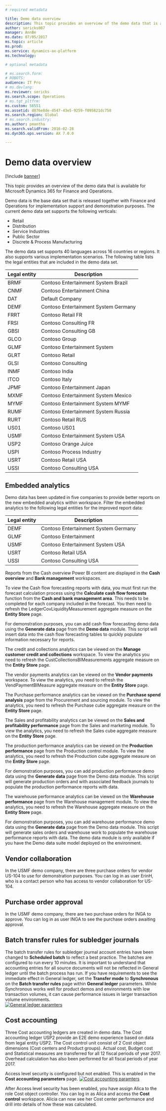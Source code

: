 ```yaml
---
# required metadata

title: Demo data overview
description: This topic provides an overview of the demo data that is available for Microsoft Dynamics 365 for Finance and Operations.
author: sericks007
manager: AnnBe
ms.date: 07/05/2017
ms.topic: article
ms.prod: 
ms.service: dynamics-ax-platform
ms.technology: 

# optional metadata

# ms.search.form: 
# ROBOTS: 
audience: IT Pro
# ms.devlang: 
ms.reviewer: sericks
ms.search.scope: Operations
# ms.tgt_pltfrm: 
ms.custom: 56551
ms.assetid: d876e8de-d547-43e5-9259-f095821dc758
ms.search.region: Global
# ms.search.industry: 
ms.author: pmantha
ms.search.validFrom: 2016-02-28
ms.dyn365.ops.version: AX 7.0.0

---
```


# Demo data overview

[!include [banner](../includes/banner.md)]

This topic provides an overview of the demo data that is available for Microsoft Dynamics 365 for Finance and Operations.


Demo data is the base data set that is released together with Finance and Operations for implementation support and demonstration purposes. The current demo data set supports the following verticals:


- Retail
- Distribution
- Service Industries
- Public Sector
- Discrete & Process Manufacturing

The demo data set supports 40 languages across 16 countries or regions. It also supports various implementation scenarios. The following table lists the legal entities that are included in the demo data set.

| Legal entity | Description                          |
|--------------|--------------------------------------|
| BRMF         | Contoso Entertainment System Brazil  |
| CNMF         | Contoso Entertainment China          |
| DAT          | Default Company                      |
| DEMF         | Contoso Entertainment System Germany |
| FRRT         | Contoso Retail FR                    |
| FRSI         | Contoso Consulting FR                |
| GBSI         | Contoso Consulting GB                |
| GLCO         | Contoso Group                        |
| GLMF         | Contoso Entertainment System         |
| GLRT         | Contoso Retail                       |
| GLSI         | Contoso Consulting                   |
| INMF         | Contoso India                        |
| ITCO         | Contoso Italy                        |
| JPMF         | Contoso Entertainment Japan          |
| MXMF         | Contoso Entertainment System Mexico  |
| MYMF         | Contoso Entertainment System MYMF    |
| RUMF         | Contoso Entertainment System Russia  |
| RURT         | Contoso Retail RUS                   |
| US01         | Contoso US01                         |
| USMF         | Contoso Entertainment System USA     |
| USP2         | Contoso Orange Juice                 |
| USPI         | Contoso Process Industry             |
| USRT         | Contoso Retail USA                   |
| USSI         | Contoso Consulting USA               |


## Embedded analytics
Demo data has been updated in five companies to provide better reports on the new embedded analytics within workspace.  Filter the embedded analytics to the following legal entities for the improved report data:

| Legal entity | Description                           |
|--------------|---------------------------------------|
| DEMF         | Contoso Entertainment System Germany  |
| GLMF         | Contoso Entertainment                 |
| USMF         | Contoso Entertainment System USA      |
| USRT         | Contoso Retail USA                    |
| USSI         | Contoso Consulting USA                |

Reports from the Cash overview Power BI content are displayed in the **Cash overview** and **Bank management** workspaces. 

To view the Cash flow forecasting reports with data, you must first run the forecast calculation process using the **Calculate cash flow forecasts** function from the **Cash and bank management area**. This needs to be completed for each company included in the forecast. You then need to refresh the LedgerCovLiquidityMeasurement aggregate measure on the **Entity Store** page.

For demonstration purposes, you can add cash flow forecasting demo data using the **Generate data** page from the **Demo data** module. This script will insert data into the cash flow forecasting tables to quickly populate information necessary for reports. 

The credit and collections analytics can be viewed on the **Manage customer credit and collections** workspace. To view the analytics you need to refresh the CustCollectionsBIMeasurements aggregate measure on the **Entity Store** page.

The vendor payments analytics can be viewed on the **Vendor payments** workspace. To view the analytics, you need to refresh the VendPaymentBIMeasure aggregate measure on the **Entity Store** page.

The Purchase performance analytics can be viewed on the **Purchase spend analysis** page from the Procurement and sourcing module. To view the analytics, you need to refresh the Purchase cube aggregate measure on the **Entity Store** page.

The Sales and profitability analytics can be viewed on the **Sales and profitability performance** page from the Sales and marketing module. To view the analytics, you need to refresh the Sales cube aggregate measure on the **Entity Store** page.

The production performance analytics can be viewed on the **Production performance** page from the Production control module. To view the analytics, you need to refresh the Production cube aggregate measure on the **Entity Store** page.

For demonstration purposes, you can add production performance demo data using the **Generate data** page from the Demo data module. This script will generate production orders and with associated feedback journals to populate the production performance reports with data. 

The warehouse performance analytics can be viewed on the **Warehouse performance** page from the Warehouse management module. To view the analytics, you need to refresh the Warehouse aggregate measure on the **Entity Store** page.

For demonstration purposes, you can add warehouse performance demo data using the **Generate data** page from the Demo data module. This script will generate sales orders and warehouse work to populate the warehouse performance reports with data. 
The demo data module is only available if you have the Demo data suite model deployed on the environment.

## Vendor collaboration
In the USMF demo company, there are three purchase orders for vendor US-104 to use for demonstration purposes. You can log in as user ErinH, who is a contact person who has access to vendor collaboration for US-104.

## Purchase order approval 
In the USMF demo company, there are two purchase orders for INGA to approve. You can log in as user INGA to see the purchase orders awaiting approval. 

## Batch transfer rules for subledger journals
The batch transfer rules for subledger journal account entries have been changed to **Scheduled batch** to reflect a best practice. The batches are configured to run every 10 minutes. It is important to understand that accounting entries for all source documents will not be reflected in General ledger until the batch process has run. If you have requirements to see the immediate effect in General ledger, set the **Transfer mode** to **Synchronous** on the **Batch transfer rules** page within **General ledger** parameters. While Synchronous works well for product demos and environments with low transaction volumes, it can cause performance issues in larger transaction volume environments.  
[![General ledger paramters](./media/GL-parameters.PNG)](./media/GL-parameters.PNG)

## Cost accounting 
Three Cost accounting ledgers are created in demo data. The Cost accounting ledger USP2 provide an E2E demo experience based on data from legal entity USP2. The Cost control unit consist of 2 Cost object dimensions (Cost centers and Product groups). Actual cost, Budget cost and Statistical measures are transferred for all 12 fiscal periods of year 2017. Overhead calculation has also been performed for all fiscal periods of year 2017.

Access level security is configured but not enabled. This is enabled in the **Cost accounting parameters** page.
[![Cost accounting paramters](./media/Cost-accounting-parameters.PNG)](./media/Cost-accounting-parameters.PNG)


After Access level security has been enabled, you have assign Alica to the role Cost object controller. You can log in as Alica and access the **Cost control** workspace. Alicia can now see her Cost center performance and drill into details of how these was calculated.




